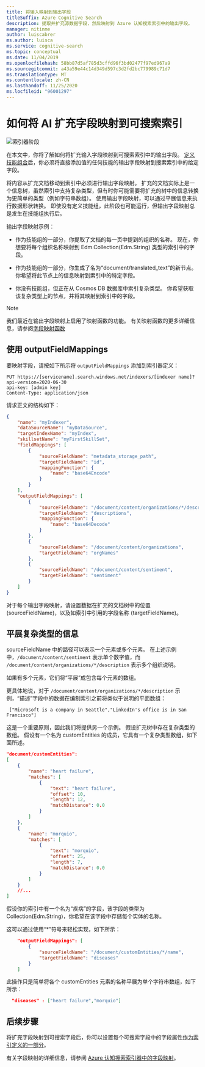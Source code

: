 ```yaml
---
title: 将输入映射到输出字段
titleSuffix: Azure Cognitive Search
description: 提取并扩充源数据字段，然后映射到 Azure 认知搜索索引中的输出字段。
manager: nitinme
author: luiscabrer
ms.author: luisca
ms.service: cognitive-search
ms.topic: conceptual
ms.date: 11/04/2019
ms.openlocfilehash: 58bb87d5af785d3cffd96f3bd02477f97ed967a9
ms.sourcegitcommit: a43a59e44c14d349d597c3d2fd2bc779989c71d7
ms.translationtype: MT
ms.contentlocale: zh-CN
ms.lasthandoff: 11/25/2020
ms.locfileid: "96001297"
---
```

# <a name="how-to-map-ai-enriched-fields-to-a-searchable-index"></a>如何将 AI 扩充字段映射到可搜索索引

![索引器阶段](./media/cognitive-search-output-field-mapping/indexer-stages-output-field-mapping.png "索引器阶段")

在本文中，你将了解如何将扩充输入字段映射到可搜索索引中的输出字段。 [定义技能组合](cognitive-search-defining-skillset.md)后，你必须将直接添加值的任何技能的输出字段映射到搜索索引中的给定字段。

将内容从扩充文档移动到索引中必须进行输出字段映射。  扩充的文档实际上是一个信息树，虽然索引中支持复杂类型，但有时你可能需要将扩充的树中的信息转换为更简单的类型（例如字符串数组）。 使用输出字段映射，可以通过平展信息来执行数据形状转换。 即使没有定义技能组，此阶段也可能运行，但输出字段映射总是发生在技能组执行后。

输出字段映射示例：

* 作为技能组的一部分，你提取了文档的每一页中提到的组织的名称。 现在，你想要将每个组织名称映射到 Edm.Collection(Edm.String) 类型的索引中的字段。

* 作为技能组的一部分，你生成了名为“document/translated_text”的新节点。 你希望将此节点上的信息映射到索引中的特定字段。

* 你没有技能组，但正在从 Cosmos DB 数据库中索引复杂类型。 你希望获取该复杂类型上的节点，并将其映射到索引中的字段。

> [!NOTE]
> 我们最近在输出字段映射上启用了映射函数的功能。 有关映射函数的更多详细信息，请参阅[字段映射函数](./search-indexer-field-mappings.md#field-mapping-functions)

## <a name="use-outputfieldmappings"></a>使用 outputFieldMappings

要映射字段，请按如下所示将 `outputFieldMappings` 添加到索引器定义：

```http
PUT https://[servicename].search.windows.net/indexers/[indexer name]?api-version=2020-06-30
api-key: [admin key]
Content-Type: application/json
```

请求正文的结构如下：

```json
{
    "name": "myIndexer",
    "dataSourceName": "myDataSource",
    "targetIndexName": "myIndex",
    "skillsetName": "myFirstSkillSet",
    "fieldMappings": [
        {
            "sourceFieldName": "metadata_storage_path",
            "targetFieldName": "id",
            "mappingFunction": {
                "name": "base64Encode"
            }
        }
    ],
    "outputFieldMappings": [
        {
            "sourceFieldName": "/document/content/organizations/*/description",
            "targetFieldName": "descriptions",
            "mappingFunction": {
                "name": "base64Decode"
            }
        },
        {
            "sourceFieldName": "/document/content/organizations",
            "targetFieldName": "orgNames"
        },
        {
            "sourceFieldName": "/document/content/sentiment",
            "targetFieldName": "sentiment"
        }
    ]
}
```

对于每个输出字段映射，请设置数据在扩充的文档树中的位置 (sourceFieldName)，以及如索引中引用的字段名称 (targetFieldName)。

## <a name="flattening-information-from-complex-types"></a>平展复杂类型的信息 

sourceFieldName 中的路径可以表示一个元素或多个元素。 在上述示例中，```/document/content/sentiment``` 表示单个数字值，而 ```/document/content/organizations/*/description``` 表示多个组织说明。 

如果有多个元素，它们将“平展”成包含每个元素的数组。 

更具体地说，对于 ```/document/content/organizations/*/description``` 示例，“描述”字段中的数据在编制索引之前将类似于说明的平面数组：

```
 ["Microsoft is a company in Seattle","LinkedIn's office is in San Francisco"]
```

这是一个重要原则，因此我们将提供另一个示例。 假设扩充树中存在复杂类型的数组。 假设有一个名为 customEntities 的成员，它具有一个复杂类型数组，如下面所述。

```json
"document/customEntities": 
[
    {
        "name": "heart failure",
        "matches": [
            {
                "text": "heart failure",
                "offset": 10,
                "length": 12,
                "matchDistance": 0.0
            }
        ]
    },
    {
        "name": "morquio",
        "matches": [
            {
                "text": "morquio",
                "offset": 25,
                "length": 7,
                "matchDistance": 0.0
            }
        ]
    }
    //...
]
```

假设你的索引中有一个名为“疾病”的字段，该字段的类型为 Collection(Edm.String)，你希望在该字段中存储每个实体的名称。 

这可以通过使用“\*”符号来轻松实现，如下所示：

```json
    "outputFieldMappings": [
        {
            "sourceFieldName": "/document/customEntities/*/name",
            "targetFieldName": "diseases"
        }
    ]
```

此操作只是简单将各个 customEntities 元素的名称平展为单个字符串数组，如下所示：

```json
  "diseases" : ["heart failure","morquio"]
```

## <a name="next-steps"></a>后续步骤
将扩充字段映射到可搜索字段后，你可以设置每个可搜索字段中的字段属性[作为索引定义的一部分](search-what-is-an-index.md)。

有关字段映射的详细信息，请参阅 [Azure 认知搜索索引器中的字段映射](search-indexer-field-mappings.md)。